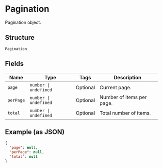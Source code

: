 
# Pagination

Pagination object.

## Structure

`Pagination`

## Fields

| Name | Type | Tags | Description |
|  --- | --- | --- | --- |
| `page` | `number \| undefined` | Optional | Current page. |
| `perPage` | `number \| undefined` | Optional | Number of items per page. |
| `total` | `number \| undefined` | Optional | Total number of items. |

## Example (as JSON)

```json
{
  "page": null,
  "perPage": null,
  "total": null
}
```

